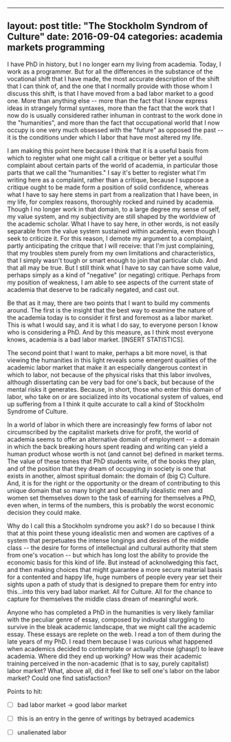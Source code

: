  ---
layout: post
title:  "The Stockholm Syndrom of Culture"
date:   2016-09-04
categories: academia markets programming
---

I have PhD in history, but I no longer earn my living from academia. Today, I work
as a programmer. But for all the differences in the substance of the vocational 
shift that I have made, the most accurate description of the shift that I can think
of, and the one that I normally provide with those whom I discuss this shift, is that
I have moved from a bad labor market to a good one. More than anything else -- more 
than the fact that I know express ideas in strangely formal syntaxes, more than the
fact that the work that I now do is usually considered rather inhuman in contrast
to the work done in the "humanities", and more than the fact that occupational world
that I now occupy is one very much obsessed with the "future" as opposed the past --
it is the conditions under which I labor that have most altered my life.

I am making this point here because I think that it is a useful basis from which to
register what one might call a critique or better yet a soulful complaint about certain
parts of the world of academia, in particular those parts that we call the "humanities."
I say it's better to register what I'm writing here as a complaint, rather than a
critique, because I suppose a critique ought to be made form a position of solid
confidence, whereas what I have to say here stems in part from a realization that I
have been, in my life, for complex reasons, thoroughly rocked and ruined by academia.
Though I no longer work in that domain, to a large degree my sense of self, my value
system, and my subjectivity are still shaped by the worldview of the academic scholar.
What I have to say here, in other words, is not easily separable from the value system
sustained within academia, even though I seek to criticize it. For this reason, I demote
my argument to a complaint, partly anticipating the critque that I will receive: that
I'm just complaining, that my troubles stem purely from my own limitations and
characteristics, that I simply wasn't tough or smart enough to join that particular
club. And that all may be true. But I still think what I have to say can
have some value, perhaps simply as a kind of "negative" (or negating) critique. 
Perhaps from my position of weakness, I am able to see aspects of the current state
of academia that deserve to be radically negated, and cast out.

Be that as it may, there are two points that I want to build my comments around. 
The first is the insight that the best way to examine the nature of the academia
today is to consider it first and foremost as a labor market. This is what I would
say, and it is what I do say, to everyone person I know who is considering a PhD.
And  by this measure, as I think most everyone knows, academia is a bad labor market.
[INSERT STATISTICS]. 

The second point that I want to make, perhaps a bit more novel,
is that viewing the humanities in this light reveals some emergent qualities of 
the academic labor market that make it an especially dangerous context in which to
labor, not because of the physical risks that this labor involves, although
dissertating can be very bad for one's back, but because of the mental risks it 
generates. Because, in short, those who enter this domain of labor, who take on or
are socialized into its vocational system of values, end up suffering from a I
think it quite accurate to call a kind of Stockholm Syndrome of Culture. 

In a world of labor in which there are increasingly few forms of labor not circumscribed by
the capitalist markets drive for profit, the world of academia seems to offer
an alternative domain of employment -- a domain in which the back breaking hours
spent reading and writing can yield a human product whose worth is not (and
cannot be) defined in market terms. The value of these tomes that PhD students
write, of the books they plan, and of the position that they dream of occupying
in society is one that exists in another, almost spiritual domain: the domain
of (big C) Culture. And, it is for the right or the opportunity or the dream of 
contributing to this unique domain that so many bright and beautifully idealistic men and women
set themselves down to the task of earning for themselves a PhD, even when, in
terms of the numbers, this is probably the worst economic decision they could make.

Why do I call this a Stockholm syndrome you ask? I do so because I think that at
this point these young idealistic men and women are captives of a system that 
perpetuates the intense longings and desires of the middle class -- the desire for
forms of intellectual and cultural authority that stem from one's vocation --
but which has long lost the ability to provide the economic basis for this kind
of life. But instead of acknolwedging this fact, and then making choices that might
guarantee a more secure material basis for a contented and happy life, huge numbers
of people every year set their sights upon a path of study that is designed to
prepare them for entry into this...into this very bad labor market. All for Culture.
All for the chance to capture for themselves the middle class dream of meaningful
work. 








Anyone who has completed a PhD in the humanities is very likely familiar with the
peculiar genre of essay, composed by indivudal sturggling to survive in the bleak
academic landscape, that we might call the academic essay. These essays are replete
on the web. I read a ton of them during the late years of my PhD. I read them
because I was curious what happened when academics decided to contemplate or actually
chose (ghasp!) to leave academia. Where did they end up working? How was their 
academic training perceived in the non-academic (that is to say, purely capitalist)
labor market? What, above all, did it feel like to sell one's labor on the labor
market? Could one find satisfaction? 


Points to hit:
- [ ] bad labor market -> good labor market 
- [ ] this is an entry in the genre of writings by betrayed academics
- [ ] unalienated labor 

